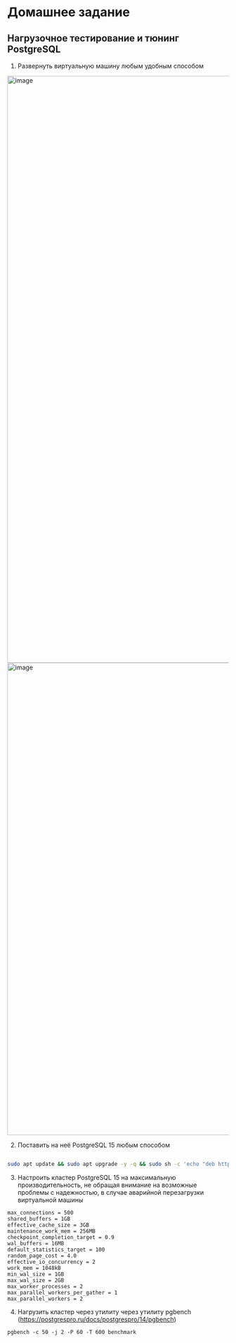 # Домашнее задание
## Нагрузочное тестирование и тюнинг PostgreSQL

1. Развернуть виртуальную машину любым удобным способом

<img width="1337" alt="image" src="https://github.com/Ayna5/otus_postgres/assets/42717899/082a5fc7-4335-466d-b7f4-b719d765ad14">
<img width="1076" alt="image" src="https://github.com/Ayna5/otus_postgres/assets/42717899/843c49ed-3b89-4040-a770-40045ed5b413">

2. Поставить на неё PostgreSQL 15 любым способом

```bash

sudo apt update && sudo apt upgrade -y -q && sudo sh -c 'echo "deb http://apt.postgresql.org/pub/repos/apt $(lsb_release -cs)-pgdg main" > /etc/apt/sources.list.d/pgdg.list' && wget --quiet -O - https://www.postgresql.org/media/keys/ACCC4CF8.asc | sudo apt-key add - && sudo apt-get update && sudo apt -y install postgresql-15
```

3. Настроить кластер PostgreSQL 15 на максимальную производительность, не обращая внимание на возможные проблемы с надежностью, в случае аварийной перезагрузки виртуальной машины

```
max_connections = 500
shared_buffers = 1GB
effective_cache_size = 3GB
maintenance_work_mem = 256MB
checkpoint_completion_target = 0.9
wal_buffers = 16MB
default_statistics_target = 100
random_page_cost = 4.0
effective_io_concurrency = 2
work_mem = 1048kB
min_wal_size = 1GB
max_wal_size = 2GB
max_worker_processes = 2
max_parallel_workers_per_gather = 1
max_parallel_workers = 2
```

4. Нагрузить кластер через утилиту через утилиту pgbench (https://postgrespro.ru/docs/postgrespro/14/pgbench)

```
pgbench -c 50 -j 2 -P 60 -T 600 benchmark
```
